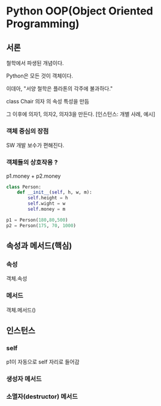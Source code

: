 # Python OOP(Object Oriented Programming)


## 서론 

철학에서 파생된 개념이다.

Python은 모든 것이 객체이다.

이데아, 
"서양 철학은 플라톤의 각주에 불과하다."

class Chair 의자 의 속성 특성을 만듬

그 이후에 의자1, 의자2, 의자3을 만든다. 
[인스턴스: 개별 사례, 예시]




### 객체 중심의 장점 
SW 개발 보수가 편해진다. 


### 객체들의 상호작용 ?

p1.money + p2.money

```python
class Person:
    def __init__(self, h, w, m):
        self.height = h
        self.wight = w
        self.money = m

p1 = Person(180,80,500)
p2 = Person(175, 70, 1000)
```

## 속성과 메서드(핵심)

### 속성

객체.속성

### 메서드

객체.메서드()


## 인스턴스

### self

p1이 자동으로 self 자리로 들어감

### 생성자 메서드 

### 소멸자(destructor) 메서드